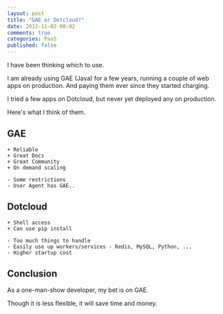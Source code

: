 ```yaml
---
layout: post
title: "GAE or Dotcloud?"
date: 2012-11-02 00:02
comments: true
categories: PaaS
published: false
---
```


I have been thinking which to use. 

I am already using GAE (Java) for a few years, running a couple of web apps on production. And paying them ever since they started charging.

I tried a few apps on Dotcloud, but never yet deployed any on production.

<!-- more -->

Here's what I think of them.

## GAE ##

	+ Reliable
	+ Great Docs
	+ Great Community
	+ On demand scaling

	- Some restrictions
	- User Agent has GAE..

## Dotcloud ##

	+ Shell access
	+ Can use pip install
	
	- Too much things to handle
	- Easily use up workers/services - Redis, MySQL, Python, ...
	- Higher startup cost

## Conclusion ##

As a one-man-show developer, my bet is on GAE. 

Though it is less flexible, it will save time and money.